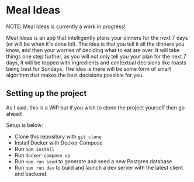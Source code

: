 # Meal Ideas

NOTE: Meal Ideas is currently a work in progress!

Meal Ideas is an app that intelligently plans your dinners for the next 7 days (or will be when it's done lol). The idea is that you tell it all the dinners you know, and then your worries of deciding what to eat are over. It will take things one step further, as you will not only tell you your plan for the next 7 days, it will be topped with ingredients and contextual decisions like roasts being best for Sundays. The idea is there will be some form of smart algorithm that makes the best decisions possible for you.

## Setting up the project

As I said, this is a WIP but if you wish to clone the project yourself then go ahead!

Setup is below:

-   Clone this repository with `git clone`
-   Install Docker with Docker Compose
-   Run `npm install`
-   Run `docker-compose up`
-   Run `npm run seed` to generate and seed a new Postgres database
-   Run `npm run dev` to build and launch a dev server with the latest client and backend.

